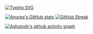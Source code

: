 [![Typing SVG](https://readme-typing-svg.demolab.com?font=Sarasa+Gothic+SC&pause=4000&color=66CCFF&width=720&lines=世界上只有一种英雄主义，那就是认清生活本质后依然热爱生活)](https://git.io/typing-svg)

[![Anurag's GitHub stats](https://github-readme-stats.vercel.app/api?username=6bir)](https://github.com/anuraghazra/github-readme-stats)
[![GitHub Streak](https://streak-stats.demolab.com?user=6bir&mode=weekly)](https://git.io/streak-stats)

[![Ashutosh's github activity graph](https://github-readme-activity-graph.vercel.app/graph?username=6bir&bg_color=ffffff&color=4c689e&line=3db0c7&point=25536f&area=true&hide_border=true)](https://github.com/ashutosh00710/github-readme-activity-graph)

